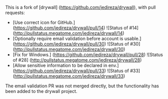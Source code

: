 This is a fork of [drywall] (https://github.com/jedireza/drywall), with pull requests:

* [Use correct icon for GitHub.] (https://github.com/jedireza/drywall/pull/14) ![Status of #14] (http://pullstatus.megatome.com/jedireza/drywall/14)
* [Optionally require email validation before account is usable.] (https://github.com/jedireza/drywall/pull/30) ![Status of #30] (http://pullstatus.megatome.com/jedireza/drywall/30)
* [Fix for Windows.] (https://github.com/jedireza/drywall/pull/28) ![Status of #28] (http://pullstatus.megatome.com/jedireza/drywall/28)
* [Allow sensitive information to be declared in env.] (https://github.com/jedireza/drywall/pull/33) ![Status of #33] (http://pullstatus.megatome.com/jedireza/drywall/33)

The email validation PR was not merged directly, but the functionality has been added to the drywall project.
